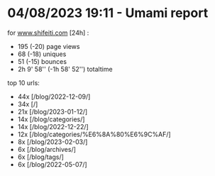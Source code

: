 # 04/08/2023 19:11 - Umami report
for www.shifeiti.com [24h] :

 - 195 (-20) page views
 - 68 (-18) uniques
 - 51 (-15) bounces
 - 2h 9' 58'' (-1h 58' 52'') totaltime


top 10 urls:
 - 44x [/blog/2022-12-09/]
 - 34x [/]
 - 21x [/blog/2023-01-12/]
 - 14x [/blog/categories/]
 - 14x [/blog/2022-12-22/]
 - 12x [/blog/categories/%E6%8A%80%E6%9C%AF/]
 - 8x [/blog/2023-02-03/]
 - 6x [/blog/archives/]
 - 6x [/blog/tags/]
 - 6x [/blog/2022-05-07/]


